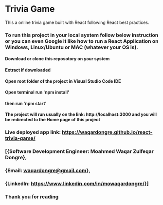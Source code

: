 # Trivia Game 
This a online trivia game built with React following React best practices.

### To run this project in your local system follow below instruction or you can even Google it like how to run a React Application on Windows, Linux/Ubuntu or MAC (whatever your OS is). 
#### Download or clone this reposotory on your system
#### Extract if downloaded
#### Open root folder of the project in Visual Studio Code IDE
#### Open terminal run 'npm install'
#### then run 'npm start'
#### The project will run usually on the link: http://localhost:3000 and you will be redirected to the Home page of this project

### Live deployed app link: https://waqardongre.github.io/react-trivia-game/

### [{Software Development Engineer: Moahmed Waqar Zulfeqar Dongre},
### {Email: waqardongre@gmail.com},
### {LinkedIn: https://www.linkedin.com/in/mowaqardongre/}]

### Thank you for reading